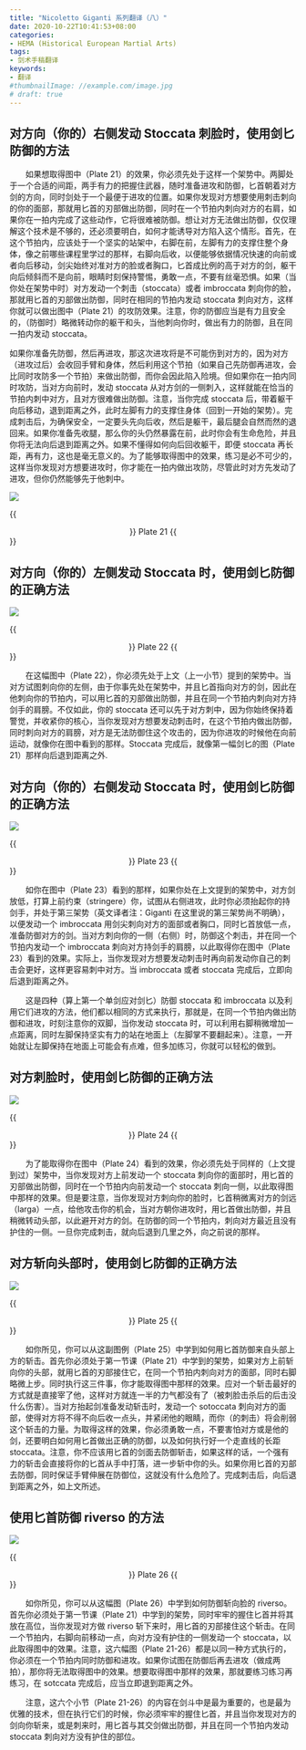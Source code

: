```yaml
---
title: "Nicoletto Giganti 系列翻译（八）"
date: 2020-10-22T10:41:53+08:00
categories:
- HEMA (Historical European Martial Arts)
tags:
- 剑术手稿翻译
keywords:
- 翻译
#thumbnailImage: //example.com/image.jpg
# draft: true
---
```


## 对方向（你的）右侧发动 Stoccata 刺脸时，使用剑匕防御的方法
&ensp;&ensp;&ensp;&ensp;如果想取得图中（Plate 21）的效果，你必须先处于这样一个架势中。两脚处于一个合适的间距，两手有力的把握住武器，随时准备进攻和防御，匕首朝着对方剑的方向，同时剑处于一个最便于进攻的位置。如果你发现对方想要使用刺击刺向的你的面部，那就用匕首的刃部做出防御，同时在一个节拍内刺向对方的右肩，如果你在一拍内完成了这些动作，它将很难被防御。想让对方无法做出防御，仅仅理解这个技术是不够的，还必须要明白，如何才能诱导对方陷入这个情形。首先，在这个节拍内，应该处于一个坚实的站架中，右脚在前，左脚有力的支撑住整个身体，像之前哪些课程里学过的那样，右脚向后收，以便能够依据情况快速的向前或者向后移动，剑尖始终对准对方的脸或者胸口，匕首成比例的高于对方的剑，躯干向后倾斜而不是向前，眼睛时刻保持警惕，勇敢一点，不要有丝毫恐惧。如果（当你处在架势中时）对方发动一个刺击（stoccata）或者 imbroccata 刺向你的脸，那就用匕首的刃部做出防御，同时在相同的节拍内发动 stoccata 刺向对方，这样你就可以做出图中（Plate 21）的攻防效果。注意，你的防御应当是有力且安全的，（防御时）略微转动你的躯干和头，当他刺向你时，做出有力的防御，且在同一拍内发动 stoccata。
<!--more-->
如果你准备先防御，然后再进攻，那这次进攻将是不可能伤到对方的，因为对方（进攻过后）会收回手臂和身体，然后利用这个节拍（如果自己先防御再进攻，会比同时攻防多一个节拍）来做出防御，而你会因此陷入险境。但如果你在一拍内同时攻防，当对方向前时，发动 stoccata 从对方剑的一侧刺入，这样就能在恰当的节拍内刺中对方，且对方很难做出防御。注意，当你完成 stoccata 后，带着躯干向后移动，退到距离之外，此时左脚有力的支撑住身体（回到一开始的架势）。完成刺击后，为确保安全，一定要头先向后收，然后是躯干，最后腿会自然而然的退回来。如果你准备先收腿，那么你的头仍然暴露在前，此时你会有生命危险，并且你将无法向后退到距离之外。如果不懂得如何向后回收躯干，即便 stoccata 再长距，再有力，这也是毫无意义的。为了能够取得图中的效果，练习是必不可少的，这样当你发现对方想要进攻时，你才能在一拍内做出攻防，尽管此时对方先发动了进攻，但你仍然能够先于他刺中。


![](https://cdn.jsdelivr.net/gh/hopesAccount/Blog@master/Giganti/Plate_21.png)


{{<center>}} Plate 21 {{</center>}}


## 对方向（你的）左侧发动 Stoccata 时，使用剑匕防御的正确方法
![](https://cdn.jsdelivr.net/gh/hopesAccount/Blog@master/Giganti/Plate_22.png)


{{<center>}} Plate 22 {{</center>}}


&ensp;&ensp;&ensp;&ensp;在这幅图中（Plate 22），你必须先处于上文（上一小节）提到的架势中。当对方试图刺向你的左侧，由于你事先处在架势中，并且匕首指向对方的剑，因此在他刺向你的节拍内，可以用匕首的刃部做出防御，并且在同一个节拍内刺向对方持剑手的肩膀。不仅如此，你的 stoccata 还可以先于对方刺中，因为你始终保持着警觉，并收紧你的核心，当你发现对方想要发动刺击时，在这个节拍内做出防御，同时刺向对方的肩膀，对方是无法防御住这个攻击的，因为你进攻的时候他在向前运动，就像你在图中看到的那样。Stoccata 完成后，就像第一幅剑匕的图（Plate 21）那样向后退到距离之外.


## 对方向（你的）右侧发动 Stoccata 时，使用剑匕防御的正确方法
![](https://cdn.jsdelivr.net/gh/hopesAccount/Blog@master/Giganti/Plate_23.png)


{{<center>}} Plate 23 {{</center>}}


&ensp;&ensp;&ensp;&ensp;如你在图中（Plate 23）看到的那样，如果你处在上文提到的架势中，对方剑放低，打算上前约束（stringere）你，试图从右侧进攻，此时你必须抬起你的持剑手，并处于第三架势（英文译者注：Giganti 在这里说的第三架势尚不明确），以便发动一个 imbroccata 用剑尖刺向对方的面部或者胸口，同时匕首放低一点，准备防御对方的剑。当对方刺向你的一侧（右侧）时，防御这个刺击，并在同一个节拍内发动一个 imbroccata 刺向对方持剑手的肩膀，以此取得你在图中（Plate 23）看到的效果。实际上，当你发现对方想要发动刺击时再向前发动你自己的刺击会更好，这样更容易刺中对方。当 imbroccata 或者 stoccata 完成后，立即向后退到距离之外。


&ensp;&ensp;&ensp;&ensp;这是四种（算上第一个单剑应对剑匕）防御 stoccata 和 imbroccata 以及利用它们进攻的方法，他们都以相同的方式来执行，那就是，在同一个节拍内做出防御和进攻，时刻注意你的双脚，当你发动 stoccata 时，可以利用右脚稍微增加一点距离，同时左脚保持坚实有力的站在地面上（左脚掌不要翻起来）。注意，一开始就让左脚保持在地面上可能会有点难，但多加练习，你就可以轻松的做到。


## 对方刺脸时，使用剑匕防御的正确方法
![](https://cdn.jsdelivr.net/gh/hopesAccount/Blog@master/Giganti/Plate_24.png)


{{<center>}} Plate 24 {{</center>}}


&ensp;&ensp;&ensp;&ensp;为了能取得你在图中（Plate 24）看到的效果，你必须先处于同样的（上文提到过）架势中，当你发现对方上前发动一个 stoccata 刺向你的面部时，用匕首的刃部做出防御，同时在一个节拍内向前发动一个 stoccata 刺向一侧，以此取得图中那样的效果。但是要注意，当你发现对方刺向你的脸时，匕首稍微离对方的剑远（larga）一点，给他攻击你的机会，当对方朝你进攻时，用匕首做出防御，并且稍微转动头部，以此避开对方的剑。在防御的同一个节拍内，刺向对方最近且没有护住的一侧。一旦你完成刺击，就向后退到几里之外，向之前说的那样。


## 对方斩向头部时，使用剑匕防御的正确方法
![](https://cdn.jsdelivr.net/gh/hopesAccount/Blog@master/Giganti/Plate_25.png)


{{<center>}} Plate 25 {{</center>}}


&ensp;&ensp;&ensp;&ensp;如你所见，你可以从这副图例（Plate 25）中学到如何用匕首防御来自头部上方的斩击。首先你必须处于第一节课（Plate 21）中学到的架势，如果对方上前斩向你的头部，就用匕首的刃部接住它，在同一个节拍内刺向对方的面部，同时右脚略微上步。同时执行这三件事，你才能取得图中那样的效果。应对一个斩击最好的方式就是直接宰了他，这样对方就连一半的力气都没有了（被刺脸击杀后的后击没什么伤害）。当对方抬起剑准备发动斩击时，发动一个 sotoccata 刺向对方的面部，使得对方将不得不向后收一点头，并紧闭他的眼睛，而你（的刺击）将会削弱这个斩击的力量。为取得这样的效果，你必须勇敢一点，不要害怕对方或是他的剑，还要明白如何用匕首做出正确的防御，以及如何执行好一个走直线的长距 stoccata。注意，你不应该用匕首的剑面去防御斩击，如果这样的话，一个强有力的斩击会直接将你的匕首从手中打落，进一步斩中你的头。如果你用匕首的刃部去防御，同时保证手臂伸展在防御位，这就没有什么危险了。完成刺击后，向后退到距离之外，如上文所述。


## 使用匕首防御 riverso 的方法
![](https://cdn.jsdelivr.net/gh/hopesAccount/Blog@master/Giganti/Plate_26.png)


{{<center>}} Plate 26 {{</center>}}


&ensp;&ensp;&ensp;&ensp;如你所见，你可以从这幅图（Plate 26）中学到如何防御斩向脸的 riverso。首先你必须处于第一节课（Plate 21）中学到的架势，同时牢牢的握住匕首并将其放在高位，当你发现对方做 riverso 斩下来时，用匕首的刃部接住这个斩击。在同一个节拍内，右脚向前移动一点，向对方没有护住的一侧发动一个 stoccata，以此取得图中的效果。注意，这六幅图（Plate 21-26）都是以同一种方式执行的，你必须在一个节拍内同时防御和进攻。如果你试图在防御后再去进攻（做成两拍），那你将无法取得图中的效果。想要取得图中那样的效果，那就要练习练习再练习，在 sotccata 完成后，应当立即退到距离之外。


&ensp;&ensp;&ensp;&ensp;注意，这六个小节（Plate 21-26）的内容在剑斗中是最为重要的，也是最为优雅的技术，但在执行它们的时候，你必须牢牢的握住匕首，并且当你发现对方的剑向你斩来，或是刺来时，用匕首与其交剑做出防御，并且在同一个节拍内发动 stoccata 刺向对方没有护住的部位。
